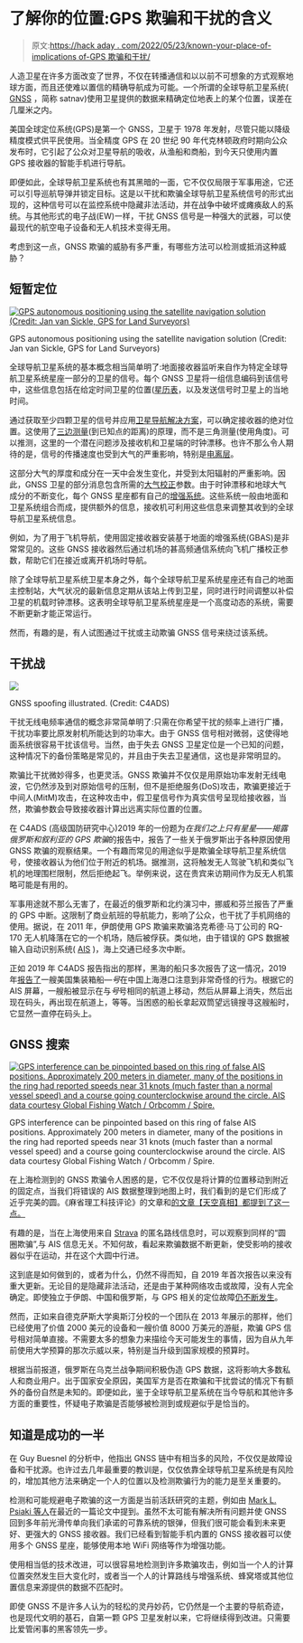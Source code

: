 # 了解你的位置:GPS 欺骗和干扰的含义

> 原文:[https://hack aday . com/2022/05/23/known-your-place-of-implications of-GPS 欺骗和干扰/](https://hackaday.com/2022/05/23/knowing-your-place-the-implications-of-gps-spoofing-and-jamming/)

人造卫星在许多方面改变了世界，不仅在转播通信和以以前不可想象的方式观察地球方面，而且还使难以置信的精确导航成为可能。一个所谓的全球导航卫星系统( [GNSS](https://en.wikipedia.org/wiki/Satellite_navigation) ，简称 satnav)使用卫星提供的数据来精确定位地表上的某个位置，误差在几厘米之内。

美国全球定位系统(GPS)是第一个 GNSS，卫星于 1978 年发射，尽管只能以降级精度模式供平民使用。当全精度 GPS 在 20 世纪 90 年代克林顿政府时期向公众发布时，它引起了公众对卫星导航的吸收，从渔船和商船，到今天只使用内置 GPS 接收器的智能手机进行导航。

即便如此，全球导航卫星系统也有其黑暗的一面，它不仅仅局限于军事用途，它还可以引导巡航导弹并锁定目标。这是以干扰和欺骗全球导航卫星系统信号的形式出现的，这种信号可以在监控系统中隐藏非法活动，并在战争中破坏或瘫痪敌人的系统。与其他形式的电子战(EW)一样，干扰 GNSS 信号是一种强大的武器，可以使最现代的航空电子设备和无人机技术变得无用。

考虑到这一点，GNSS 欺骗的威胁有多严重，有哪些方法可以检测或抵消这种威胁？

## 短暂定位

[![GPS autonomous positioning using the satellite navigation solution (Credit: Jan van Sickle, GPS for Land Surveyors)](../Images/792b29ab96be260dbf7e6eda4407ad05.png)](https://hackaday.com/wp-content/uploads/2022/05/AutonomousPositioning.png)

GPS autonomous positioning using the satellite navigation solution (Credit: Jan van Sickle, GPS for Land Surveyors)

全球导航卫星系统的基本概念相当简单明了:地面接收器监听来自作为特定全球导航卫星系统星座一部分的卫星的信号。每个 GNSS 卫星将一组信息编码到该信号中，这些信息包括在给定时间卫星的位置([星历表](https://en.wikipedia.org/wiki/Ephemeris)，以及发送信号时卫星上的当地时间。

通过获取至少四颗卫星的信号并应用[卫星导航解决方案](https://www.e-education.psu.edu/geog862/node/1724)，可以确定接收器的绝对位置。这使用了[三边测量](https://www.gps.gov/multimedia/tutorials/trilateration/)(到已知点的距离)的原理，而不是三角测量(使用角度)。可以推测，这里的一个潜在问题涉及接收机和卫星端的时钟漂移。也许不那么令人期待的是，信号的传播速度也受到大气的严重影响，特别是[电离层](https://en.wikipedia.org/wiki/Ionosphere)。

这部分大气的厚度和成分在一天中会发生变化，并受到太阳辐射的严重影响。因此，GNSS 卫星的部分消息包含所需的[大气校正](https://www.e-education.psu.edu/geog862/node/1738)参数。由于时钟漂移和地球大气成分的不断变化，每个 GNSS 星座都有自己的[增强系统](https://en.wikipedia.org/wiki/GNSS_augmentation)。这些系统一般由地面和卫星系统组合而成，提供额外的信息，接收机可利用这些信息来调整其收到的全球导航卫星系统信息。

例如，为了用于飞机导航，使用固定接收器安装基于地面的增强系统(GBAS)是非常常见的。这些 GNSS 接收器然后通过机场的甚高频通信系统向飞机广播校正参数，帮助它们在接近或离开机场时导航。

除了全球导航卫星系统卫星本身之外，每个全球导航卫星系统星座还有自己的地面主控制站，大气状况的最新信息定期从该站上传到卫星，同时进行时间调整以补偿卫星的机载时钟漂移。这表明全球导航卫星系统星座是一个高度动态的系统，需要不断更新才能正常运行。

然而，有趣的是，有人试图通过干扰或主动欺骗 GNSS 信号来绕过该系统。

## 干扰战

[![](../Images/9b45cc9493620214e26bb23877116420.png)](https://hackaday.com/wp-content/uploads/2022/05/gnss_spoofing.png)

GNSS spoofing illustrated. (Credit: C4ADS)

干扰无线电频率通信的概念非常简单明了:只需在你希望干扰的频率上进行广播，干扰功率要比原发射机所能达到的功率大。由于 GNSS 信号相对微弱，这使得地面系统很容易干扰该信号。当然，由于失去 GNSS 卫星定位是一个已知的问题，这种情况下的备份策略是常见的，并且由于失去卫星通信，这也是非常明显的。

欺骗比干扰微妙得多，也更灵活。GNSS 欺骗并不仅仅是用原始功率发射无线电波，它仍然涉及到对原始信号的压制，但不是拒绝服务(DoS)攻击，欺骗更接近于中间人(MitM)攻击，在这种攻击中，假卫星信号作为真实信号呈现给接收器，当然，欺骗参数会导致接收器计算出远离实际位置的位置。

在 C4ADS (高级国防研究中心)2019 年的一份题为*在我们之上只有星星——揭露俄罗斯和叙利亚的 GPS 欺骗*的报告中，报告了一些关于俄罗斯出于各种原因使用 GNSS 欺骗的观察结果。一个有趣而常见的用途似乎是欺骗全球导航卫星系统信号，使接收器认为他们位于附近的机场。据推测，这将触发无人驾驶飞机和类似飞机的地理围栏限制，然后拒绝起飞。举例来说，这在贵宾来访期间作为反无人机策略可能是有用的。

军事用途就不那么无害了，在最近的俄罗斯和北约演习中，挪威和芬兰报告了严重的 GPS 中断。这限制了商业航班的导航能力，影响了公众，也干扰了手机网络的使用。据说，在 2011 年，伊朗使用 GPS 欺骗来欺骗洛克希德·马丁公司的 RQ-170 无人机降落在它的一个机场，随后被俘获。类似地，由于错误的 GPS 数据被输入自动识别系统( [AIS](https://en.wikipedia.org/wiki/Automatic_identification_system) )，海上交通已经多次中断。

正如 2019 年 C4ADS 报告指出的那样，黑海的船只多次报告了这一情况，2019 年[报告了](https://www.technologyreview.com/2019/11/15/131940/ghost-ships-crop-circles-and-soft-gold-a-gps-mystery-in-shanghai/)一艘美国集装箱船—*号*在中国上海港口注意到非常奇怪的行为。根据它的 AIS 屏幕，一艘船被显示在与*号*号相同的航道上移动，然后从屏幕上消失，然后出现在码头，再出现在航道上，等等。当困惑的船长拿起双筒望远镜搜寻这艘船时，它显然一直停在码头上。

## GNSS 搜索

[![GPS interference can be pinpointed based on this ring of false AIS positions. Approximately 200 meters in diameter, many of the positions in the ring had reported speeds near 31 knots (much faster than a normal vessel speed) and a course going counterclockwise around the circle. AIS data courtesy Global Fishing Watch / Orbcomm / Spire.](../Images/b1a94767817b0f32e58a0c67a167da3a.png)](https://hackaday.com/wp-content/uploads/2022/05/Shanghai-AIS-ring-logo-1030x728-1.jpg)

GPS interference can be pinpointed based on this ring of false AIS positions. Approximately 200 meters in diameter, many of the positions in the ring had reported speeds near 31 knots (much faster than a normal vessel speed) and a course going counterclockwise around the circle. AIS data courtesy Global Fishing Watch / Orbcomm / Spire.

在上海检测到的 GNSS 欺骗令人困惑的是，它不仅仅是将计算的位置移动到附近的固定点，当我们将错误的 AIS 数据整理到地图上时，我们看到的是它们形成了近乎完美的圆。《麻省理工科技评论》的文章和[的文章【天空真相】都提到了这一点。](https://skytruth.org/2019/12/systematic-gps-manipulation-occuring-at-chinese-oil-terminals-and-government-installations/)

有趣的是，当在上海使用来自 [Strava](https://en.wikipedia.org/wiki/Strava) 的匿名路线信息时，可以观察到同样的“圆圈欺骗”,与 AIS 信息无关。不知何故，看起来欺骗数据不断更新，使受影响的接收器似乎在运动，并在这个大圆中行进。

这到底是如何做到的，或者为什么，仍然不得而知，自 2019 年首次报告以来没有重大更新。无论目的是隐藏非法活动，还是由于某种网络攻击或故障，没有人完全确定。即使独立于伊朗、中国和俄罗斯，与 GPS 相关的定位故障[仍不断发生](https://bigthink.com/strange-maps/circle-spoofing/)。

然而，正如来自德克萨斯大学奥斯汀分校的一个团队在 2013 年展示的那样，他们已经使用了价值 2000 美元的设备和一艘价值 8000 万美元的游艇，欺骗 GPS 信号相对简单直接。不需要太多的想象力来描绘今天可能发生的事情，因为自从九年前使用大学预算的那次示威以来，特别是当升级到国家规模的预算时。

根据当前报道，俄罗斯在乌克兰战争期间积极伪造 GPS 数据，这将影响大多数私人和商业用户。出于国家安全原因，美国军方是否在欺骗和干扰尝试的情况下有额外的备份自然是未知的。即便如此，鉴于全球导航卫星系统在当今导航和其他许多方面的重要性，怀疑电子欺骗是否能够被检测到或规避似乎是恰当的。

## 知道是成功的一半

在 Guy Buesnel 的分析中，他指出 GNSS 链中有相当多的风险，不仅仅是故障设备和干扰源。也许过去几年最重要的教训是，仅仅依靠全球导航卫星系统是有风险的，增加其他方法来确定一个人的位置以及检测欺骗行为的能力是至关重要的。

检测和可能规避电子欺骗的这一方面是当前活跃研究的主题，例如由 [Mark L. Psiaki 等人](https://galileognss.eu/with-gnss-spoofing-attacks-on-the-rise-resilience-and-robustness-go-hand-in-hand/#more-3805)在最近的一篇论文中提到。虽然不太可能有解决所有问题并使 GNSS 回到多年前光滑传单向我们承诺的可靠系统的银弹，但我们很可能会看到未来更好、更强大的 GNSS 接收器。我们已经看到智能手机内置的 GNSS 接收器可以使用多个 GNSS 星座，能够使用本地 WiFi 网络等作为增强功能。

使用相当低的技术改进，可以很容易地检测到许多欺骗攻击，例如当一个人的计算位置突然发生巨大变化时，或者当一个人的计算路线与增强系统、蜂窝塔或其他位置信息来源提供的数据不匹配时。

即使 GNSS 不是许多人认为的轻松的灵丹妙药，它仍然是一个主要的导航奇迹，也是现代文明的基石，自第一颗 GPS 卫星发射以来，它将继续得到改进。只需要比爱管闲事的黑客领先一步。